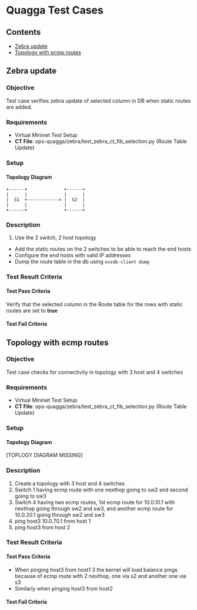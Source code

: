 # Quagga Test Cases

## Contents

- [Zebra update](#zebra-update)
- [Topology with ecmp routes](#topology-with-ecmp-routes)

##  Zebra update
### Objective
Test case verifies zebra update of selected column in DB when static routes are added.
### Requirements
- Virtual Mininet Test Setup
- **CT File**: ops-quagga/zebra/test_zebra_ct_fib_selection.py (Route Table Update)

### Setup
#### Topology Diagram
  ```ditaa
  +------+              +------+
  |      |              |      |
  |  S1  +------------> |  S2  |
  |      |              |      |
  +------+              +------+
  ```
### Description
1. Use the 2 switch, 2 host topology
* Add the static routes on the 2 switches to be able to reach the end hosts
* Configure the end hosts with valid IP addresses
* Dump the route table in the db using `ovsdb-client dump`
### Test Result Criteria
#### Test Pass Criteria
Verify that the selected column in the Route table for the rows with static routes are set to **true**
#### Test Fail Criteria

##  Topology with ecmp routes
### Objective
Test case checks for connectivity in topology with 3 host and 4 switches
### Requirements
- Virtual Mininet Test Setup
- **CT File**: ops-quagga/zebra/test_zebra_ct_fib_selection.py (Route Table Update)

### Setup

#### Topology Diagram
[TOPLOGY DIAGRAM MISSING]

### Description
1. Create a topology with 3 host and 4 switches
2. Switch 1 having ecmp route with one nexthop going to  sw2 and second going to sw3
3. Switch 4 having two ecmp routes, 1st ecmp route for 10.0.10.1 with nexthop going through sw2 and sw3, and another ecmp route for 10.0.20.1 going through sw2 and sw3
4. ping host3 10.0.70.1 from host 1
5. ping host3 from host 2
### Test Result Criteria

#### Test Pass Criteria
* When pinging host3 from host1 3 the kernel will load balance pings because of ecmp route with 2 nexthop, one via s2 and another one via s3
* Similarly when pinging host3 from host2
#### Test Fail Criteria
